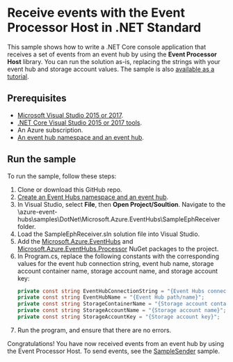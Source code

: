 # Receive events with the Event Processor Host in .NET Standard

This sample shows how to write a .NET Core console application that receives a set of events from an event hub by using the **Event Processor Host** library. You can run the solution as-is, replacing the strings with your event hub and storage account values. The sample is also [available as a tutorial](https://docs.microsoft.com/en-us/azure/event-hubs/event-hubs-dotnet-standard-getstarted-receive-eph).

## Prerequisites

* [Microsoft Visual Studio 2015 or 2017](http://www.visualstudio.com).
* [.NET Core Visual Studio 2015 or 2017 tools](http://www.microsoft.com/net/core).
* An Azure subscription.
* [An event hub namespace and an event hub](event-hubs-quickstart-namespace-portal.md).

## Run the sample

To run the sample, follow these steps:

1. Clone or download this GitHub repo.
2. [Create an Event Hubs namespace and an event hub](event-hubs-quickstart-namespace-portal.md).
3. In Visual Studio, select **File**, then **Open Project/Soultion**. Navigate to the \azure-event-hubs\samples\DotNet\Microsoft.Azure.EventHubs\SampleEphReceiver folder.
4. Load the SampleEphReceiver.sln solution file into Visual Studio.
5. Add the [Microsoft.Azure.EventHubs](https://www.nuget.org/packages/Microsoft.Azure.EventHubs/) and [Microsoft.Azure.EventHubs.Processor](https://www.nuget.org/packages/Microsoft.Azure.EventHubs.Processor/) NuGet packages to the project.
6. In Program.cs, replace the following constants with the corresponding values for the event hub connection string, event hub name, storage account container name, storage account name, and storage account key:
    ```csharp
    private const string EventHubConnectionString = "{Event Hubs connection string}";
    private const string EventHubName = "{Event Hub path/name}";
    private const string StorageContainerName = "{Storage account container name}";
    private const string StorageAccountName = "{Storage account name}";
    private const string StorageAccountKey = "{Storage account key}";
   ```
7. Run the program, and ensure that there are no errors.

Congratulations! You have now received events from an event hub by using the Event Processor Host. To send events, see the [SampleSender](https://github.com/Azure/azure-event-hubs/tree/master/samples/DotNet/Microsoft.Azure.EventHubs/SampleSender) sample.
